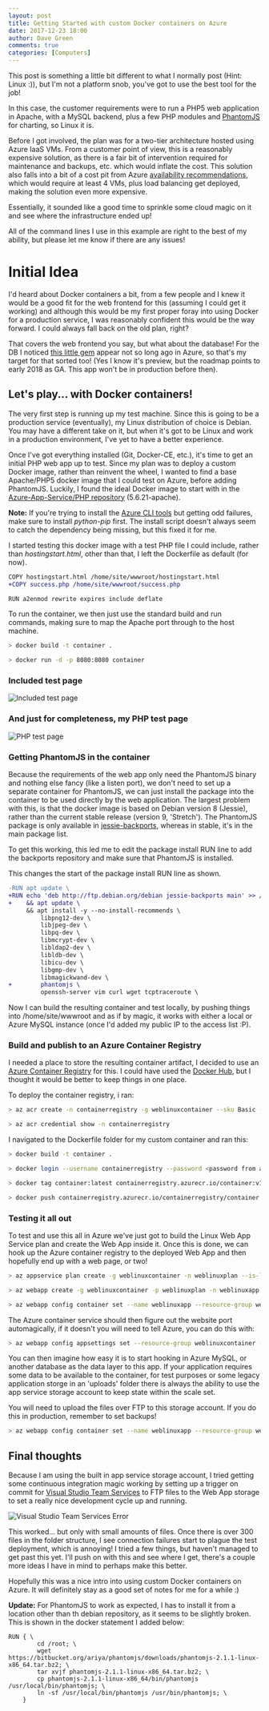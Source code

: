 ```yaml
---
layout: post
title: Getting Started with custom Docker containers on Azure
date: 2017-12-23 18:00
author: Dave Green
comments: true
categories: [Computers]
---
```


This post is something a little bit different to what I normally post (Hint: Linux :)), but I'm not a platform snob, you've got to use the best tool for the job!

In this case, the customer requirements were to run a PHP5 web application in Apache, with a MySQL backend, plus a few PHP modules and [PhantomJS](http://phantomjs.org/) for charting, so Linux it is.

Before I got involved, the plan was for a two-tier architecture hosted using Azure IaaS VMs. From a customer point of view, this is a reasonably expensive solution, as there is a fair bit of intervention required for maintenance and backups, etc. which would inflate the cost. This solution also falls into a bit of a cost pit from Azure [availability recommendations](https://docs.microsoft.com/en-us/azure/virtual-machines/linux/manage-availability?toc=%2fazure%2fvirtual-machines%2flinux%2ftoc.json), which would require at least 4 VMs, plus load balancing get deployed, making the solution even more expensive.

Essentially, it sounded like a good time to sprinkle some cloud magic on it and see where the infrastructure ended up!

All of the command lines I use in this example are right to the best of my ability, but please let me know if there are any issues!

# Initial Idea

I'd heard about Docker containers a bit, from a few people and I knew it would be a good fit for the web frontend for this (assuming I could get it working) and although this would be my first proper foray into using Docker for a production service, I was reasonably confident this would be the way forward. I could always fall back on the old plan, right?

That covers the web frontend you say, but what about the database! For the DB I noticed [this little gem](https://azure.microsoft.com/en-us/services/mysql/) appear not so long ago in Azure, so that's my target for that sorted too! (Yes I know it's preview, but the roadmap points to early 2018 as GA. This app won't be in production before then).

## Let's play... with Docker containers!

The very first step is running up my test machine. Since this is going to be a production service (eventually), my Linux distribution of choice is Debian. You may have a different take on it, but when it's got to be Linux and work in a production environment, I've yet to have a better experience.

Once I've got everything installed (Git, Docker-CE, etc.), it's time to get an initial PHP web app up to test. Since my plan was to deploy a custom Docker image, rather than reinvent the wheel, I wanted to find a base Apache/PHP5 docker image that I could test on Azure, before adding PhantomJS. Luckily, I found the ideal Docker image to start with in the [Azure-App-Service/PHP repository](https://github.com/Azure-App-Service/php) (5.6.21-apache).

**Note:** If you're trying to install the [Azure CLI tools](https://docs.microsoft.com/en-us/cli/azure/install-azure-cli?view=azure-cli-latest) but getting odd failures, make sure to install *python-pip* first. The install script doesn't always seem to catch the dependency being missing, but this fixed it for me.

I started testing this docker image with a test PHP file I could include, rather than *hostingstart.html*, other than that, I left the Dockerfile as default (for now).

```diff
COPY hostingstart.html /home/site/wwwroot/hostingstart.html
+COPY success.php /home/site/wwwroot/success.php

RUN a2enmod rewrite expires include deflate
```

To run the container, we then just use the standard build and run commands, making sure to map the Apache port through to the host machine.

```bash
> docker build -t container .

> docker run -d -p 8080:8080 container
```

### Included test page

![Included test page](../assets/img/containersuccess.png)

### And just for completeness, my PHP test page

![PHP test page](../assets/img/containersuccess2.png)

### Getting PhantomJS in the container

Because the requirements of the web app only need the PhantomJS binary and nothing else fancy (like a listen port), we don't need to set up a separate container for PhantomJS, we can just install the package into the container to be used directly by the web application. The largest problem with this, is that the docker image is based on Debian version 8 (Jessie), rather than the current stable release (version 9, 'Stretch'). The PhantomJS package is only available in [jessie-backports](https://packages.debian.org/jessie-backports/phantomjs), whereas in stable, it's in the main package list.

To get this working, this led me to edit the package install RUN line to add the backports repository and make sure that PhantomJS is installed.

This changes the start of the package install RUN line as shown.

```diff
-RUN apt update \
+RUN echo 'deb http://ftp.debian.org/debian jessie-backports main' >> /etc/apt/sources.list \
+    && apt update \
     && apt install -y --no-install-recommends \
         libpng12-dev \
         libjpeg-dev \
         libpq-dev \
         libmcrypt-dev \
         libldap2-dev \
         libldb-dev \
         libicu-dev \
         libgmp-dev \
         libmagickwand-dev \
+        phantomjs \
         openssh-server vim curl wget tcptraceroute \
```

Now I can build the resulting container and test locally, by pushing things into /home/site/wwwroot and as if by magic, it works with either a local or Azure MySQL instance (once I'd added my public IP to the access list :P).

### Build and publish to an Azure Container Registry

I needed a place to store the resulting container artifact, I decided to use an [Azure Container Registry](https://azure.microsoft.com/en-gb/services/container-registry/) for this. I could have used the [Docker Hub](https://hub.docker.com/), but I thought it would be better to keep things in one place.

To deploy the container registry, i ran:

```bash
> az acr create -n containerregistry -g weblinuxcontainer --sku Basic --admin-enabled true

> az acr credential show -n containerregistry
```

I navigated to the Dockerfile folder for my custom container and ran this:

```bash
> docker build -t container .

> docker login --username containerregistry --password <password from acr credential> containerregistry.azurecr.io

> docker tag container:latest containerregistry.azurecr.io/container:v1

> docker push containerregistry.azurecr.io/containerregistry/container:v1
```

### Testing it all out

To test and use this all in Azure we've just got to build the Linux Web App Service plan and create the Web App inside it. Once this is done, we can hook up the Azure container registry to the deployed Web App and then hopefully end up with a web page, or two!

```bash
> az appservice plan create -g weblinuxcontainer -n weblinuxplan --is-linux --sku B1

> az webapp create -g weblinuxcontainer -p weblinuxplan -n weblinuxapp

> az webapp config container set --name weblinuxapp --resource-group weblinuxcontainer --docker-custom-image-name container:v1 --docker-registry-server-url https://containerregistry.azurecr.io --docker-registry-server-user containerregistryuser --docker-registry-server-password <container registry password>
```

The Azure container service should then figure out the website port automagically, if it doesn't you will need to tell Azure, you can do this with:

```bash
> az webapp config appsettings set --resource-group weblinuxcontainer --name weblinuxapp --settings WEBSITES_PORT=8080
```

You can then imagine how easy it is to start hooking in Azure MySQL, or another database as the data layer to this app. If your application requires some data to be available to the container, for test purposes or some legacy application storge in an 'uploads' folder there is always the ability to use the app service storage account to keep state within the scale set.

You will need to upload the files over FTP to this storage account. If you do this in production, remember to set backups!

```bash
> az webapp config container set --name weblinuxapp --resource-group weblinuxcontainer --enable-app-service-storage true
```

## Final thoughts

Because I am using the built in app service storage account, I tried getting some continuous integration magic working by setting up a trigger on commit for [Visual Studio Team Services](https://www.visualstudio.com/team-services/) to FTP files to the Web App storage to set a really nice development cycle up and running.

![Visual Studio Team Services Error](../assets/img/vstsbuilderror.png)

This worked... but only with small amounts of files. Once there is over 300 files in the folder structure, I see connection failures start to plague the test deployment, which is annoying! I tried a few things, but haven't managed to get past this yet. I'll push on with this and see where I get, there's a couple more ideas I have in mind to perhaps make this better.

Hopefully this was a nice intro into using custom Docker containers on Azure. It will definitely stay as a good set of notes for me for a while :)

**Update:** For PhantomJS to work as expected, I has to install it from a location other than th debian repository, as it seems to be slightly broken. This is shown in the docker statement I added below:

```
RUN { \
        cd /root; \
        wget https://bitbucket.org/ariya/phantomjs/downloads/phantomjs-2.1.1-linux-x86_64.tar.bz2; \
        tar xvjf phantomjs-2.1.1-linux-x86_64.tar.bz2; \
        cp phantomjs-2.1.1-linux-x86_64/bin/phantomjs /usr/local/bin/phantomjs; \
        ln -sf /usr/local/bin/phantomjs /usr/bin/phantomjs; \
    }
```
